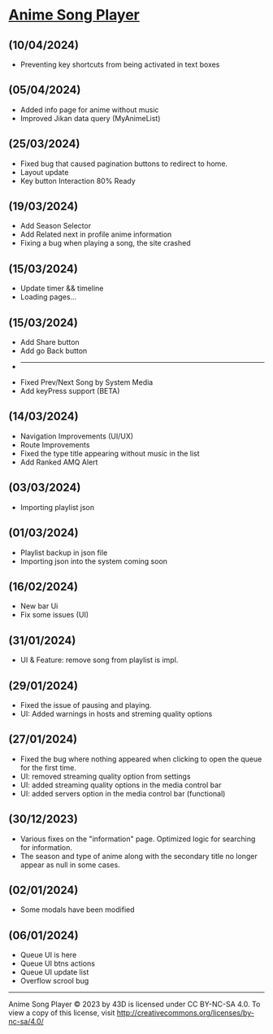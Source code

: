 # [Anime Song Player](https://43d.github.io/player/)


## (10/04/2024)
* Preventing key shortcuts from being activated in text boxes


## (05/04/2024)
* Added info page for anime without music
*  Improved Jikan data query (MyAnimeList)


## (25/03/2024)
* Fixed bug that caused pagination buttons to redirect to home.
* Layout update
* Key button Interaction 80% Ready


## (19/03/2024)
* Add Season Selector
* Add Related next in profile anime information
* Fixing a bug when playing a song, the site crashed


## (15/03/2024)
* Update timer && timeline
* Loading pages...


## (15/03/2024)
* Add Share button
* Add go Back button
* -----------
* Fixed Prev/Next Song by System Media
* Add keyPress support (BETA)


## (14/03/2024)
* Navigation Improvements (UI/UX)
* Route Improvements
* Fixed the type title appearing without music in the list
* Add Ranked AMQ Alert


## (03/03/2024)
* Importing playlist json 


## (01/03/2024)
* Playlist backup in json file
* Importing json into the system coming soon


## (16/02/2024)
* New bar Ui
* Fix some issues  (UI)


## (31/01/2024)
* UI & Feature: remove song from playlist is impl.


## (29/01/2024)
* Fixed the issue of pausing and playing.
* UI: Added warnings in hosts and streming quality options


## (27/01/2024)
* Fixed the bug where nothing appeared when clicking to open the queue for the first time.
* UI: removed streaming quality option from settings
* UI: added streaming quality options in the media control bar
* UI: added servers option in the media control bar (functional)


## (30/12/2023)
* Various fixes on the "information" page. Optimized logic for searching for information.
* The season and type of anime along with the secondary title no longer appear as null in some cases.


## (02/01/2024)
* Some modals have been modified


## (06/01/2024)
* Queue UI is here
* Queue UI btns actions
* Queue UI update list
* Overflow scrool bug


<hr>

Anime Song Player © 2023 by 43D is licensed under CC BY-NC-SA 4.0. To view a copy of this license, visit http://creativecommons.org/licenses/by-nc-sa/4.0/